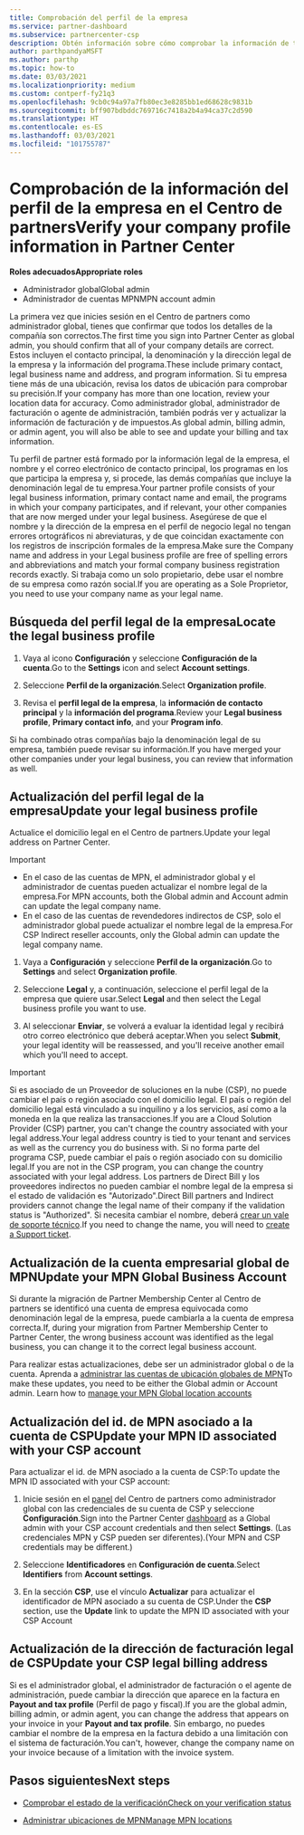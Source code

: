 ```yaml
---
title: Comprobación del perfil de la empresa
ms.service: partner-dashboard
ms.subservice: partnercenter-csp
description: Obtén información sobre cómo comprobar la información de tu empresa, como el contacto principal, la dirección y la información del programa. También puedes actualizar el domicilio legal y la dirección de facturación.
author: parthpandyaMSFT
ms.author: parthp
ms.topic: how-to
ms.date: 03/03/2021
ms.localizationpriority: medium
ms.custom: contperf-fy21q3
ms.openlocfilehash: 9cb0c94a97a7fb80ec3e8285bb1ed68628c9831b
ms.sourcegitcommit: bff907bdbddc769716c7418a2b4a94ca37c2d590
ms.translationtype: HT
ms.contentlocale: es-ES
ms.lasthandoff: 03/03/2021
ms.locfileid: "101755787"
---
```

# <a name="verify-your-company-profile-information-in-partner-center"></a><span data-ttu-id="292c5-104">Comprobación de la información del perfil de la empresa en el Centro de partners</span><span class="sxs-lookup"><span data-stu-id="292c5-104">Verify your company profile information in Partner Center</span></span>

<span data-ttu-id="292c5-105">**Roles adecuados**</span><span class="sxs-lookup"><span data-stu-id="292c5-105">**Appropriate roles**</span></span>

- <span data-ttu-id="292c5-106">Administrador global</span><span class="sxs-lookup"><span data-stu-id="292c5-106">Global admin</span></span>
- <span data-ttu-id="292c5-107">Administrador de cuentas MPN</span><span class="sxs-lookup"><span data-stu-id="292c5-107">MPN account admin</span></span>

<span data-ttu-id="292c5-108">La primera vez que inicies sesión en el Centro de partners como administrador global, tienes que confirmar que todos los detalles de la compañía son correctos.</span><span class="sxs-lookup"><span data-stu-id="292c5-108">The first time you sign into Partner Center as global admin, you should confirm that all of your company details are correct.</span></span> <span data-ttu-id="292c5-109">Estos incluyen el contacto principal, la denominación y la dirección legal de la empresa y la información del programa.</span><span class="sxs-lookup"><span data-stu-id="292c5-109">These include primary contact, legal business name and address, and program information.</span></span> <span data-ttu-id="292c5-110">Si tu empresa tiene más de una ubicación, revisa los datos de ubicación para comprobar su precisión.</span><span class="sxs-lookup"><span data-stu-id="292c5-110">If your company has more than one location, review your location data for accuracy.</span></span> <span data-ttu-id="292c5-111">Como administrador global, administrador de facturación o agente de administración, también podrás ver y actualizar la información de facturación y de impuestos.</span><span class="sxs-lookup"><span data-stu-id="292c5-111">As global admin, billing admin, or admin agent, you will also be able to see and update your billing and tax information.</span></span>

<span data-ttu-id="292c5-112">Tu perfil de partner está formado por la información legal de la empresa, el nombre y el correo electrónico de contacto principal, los programas en los que participa la empresa y, si procede, las demás compañías que incluye la denominación legal de tu empresa.</span><span class="sxs-lookup"><span data-stu-id="292c5-112">Your partner profile consists of your legal business information, primary contact name and email, the programs in which your company participates, and if relevant, your other companies that are now merged under your legal business.</span></span> <span data-ttu-id="292c5-113">Asegúrese de que el nombre y la dirección de la empresa en el perfil de negocio legal no tengan errores ortográficos ni abreviaturas, y de que coincidan exactamente con los registros de inscripción formales de la empresa.</span><span class="sxs-lookup"><span data-stu-id="292c5-113">Make sure the Company name and address in your Legal business profile are free of spelling errors and abbreviations and match your formal company business registration records exactly.</span></span> <span data-ttu-id="292c5-114">Si trabaja como un solo propietario, debe usar el nombre de su empresa como razón social.</span><span class="sxs-lookup"><span data-stu-id="292c5-114">If you are operating as a Sole Proprietor, you need to use your company name as your legal name.</span></span>



## <a name="locate-the-legal-business-profile"></a><span data-ttu-id="292c5-115">Búsqueda del perfil legal de la empresa</span><span class="sxs-lookup"><span data-stu-id="292c5-115">Locate the legal business profile</span></span>

1. <span data-ttu-id="292c5-116">Vaya al icono **Configuración** y seleccione **Configuración de la cuenta**.</span><span class="sxs-lookup"><span data-stu-id="292c5-116">Go to the **Settings** icon and select **Account settings**.</span></span>
 
1. <span data-ttu-id="292c5-117">Seleccione **Perfil de la organización**.</span><span class="sxs-lookup"><span data-stu-id="292c5-117">Select **Organization profile**.</span></span> 

2. <span data-ttu-id="292c5-118">Revisa el **perfil legal de la empresa**, la **información de contacto principal** y la **información del programa**.</span><span class="sxs-lookup"><span data-stu-id="292c5-118">Review your **Legal business profile**, **Primary contact info**, and your **Program info**.</span></span>

<span data-ttu-id="292c5-119">Si ha combinado otras compañías bajo la denominación legal de su empresa, también puede revisar su información.</span><span class="sxs-lookup"><span data-stu-id="292c5-119">If you have merged your other companies under your legal business, you can review that information as well.</span></span> 

## <a name="update-your-legal-business-profile"></a><span data-ttu-id="292c5-120">Actualización del perfil legal de la empresa</span><span class="sxs-lookup"><span data-stu-id="292c5-120">Update your legal business profile</span></span>

<span data-ttu-id="292c5-121">Actualice el domicilio legal en el Centro de partners.</span><span class="sxs-lookup"><span data-stu-id="292c5-121">Update your legal address on Partner Center.</span></span>

>[!Important]
>- <span data-ttu-id="292c5-122">En el caso de las cuentas de MPN, el administrador global y el administrador de cuentas pueden actualizar el nombre legal de la empresa.</span><span class="sxs-lookup"><span data-stu-id="292c5-122">For MPN accounts, both the Global admin and Account admin can update the legal company name.</span></span>
>- <span data-ttu-id="292c5-123">En el caso de las cuentas de revendedores indirectos de CSP, solo el administrador global puede actualizar el nombre legal de la empresa.</span><span class="sxs-lookup"><span data-stu-id="292c5-123">For CSP Indirect reseller accounts, only the Global admin can update the legal company name.</span></span> 

1. <span data-ttu-id="292c5-124">Vaya a **Configuración** y seleccione **Perfil de la organización**.</span><span class="sxs-lookup"><span data-stu-id="292c5-124">Go to **Settings** and select **Organization profile**.</span></span>

2. <span data-ttu-id="292c5-125">Seleccione **Legal** y, a continuación, seleccione el perfil legal de la empresa que quiere usar.</span><span class="sxs-lookup"><span data-stu-id="292c5-125">Select **Legal**  and then select the Legal business profile you want to use.</span></span>
 
1. <span data-ttu-id="292c5-126">Al seleccionar **Enviar**, se volverá a evaluar la identidad legal y recibirá otro correo electrónico que deberá aceptar.</span><span class="sxs-lookup"><span data-stu-id="292c5-126">When you select **Submit**, your legal identity will be reassessed, and you'll receive another email which you'll need to accept.</span></span>

>[!Important]
><span data-ttu-id="292c5-127">Si es asociado de un Proveedor de soluciones en la nube (CSP), no puede cambiar el país o región asociado con el domicilio legal. El país o región del domicilio legal está vinculado a su inquilino y a los servicios, así como a la moneda en la que realiza las transacciones.</span><span class="sxs-lookup"><span data-stu-id="292c5-127">If you are a Cloud Solution Provider (CSP) partner, you can't change the country associated with your legal address.Your legal address country is tied to your tenant and services as well as the currency you do business with.</span></span> <span data-ttu-id="292c5-128">Si no forma parte del programa CSP, puede cambiar el país o región asociado con su domicilio legal.</span><span class="sxs-lookup"><span data-stu-id="292c5-128">If you are not in the CSP program, you can change the country associated with your legal address.</span></span> <span data-ttu-id="292c5-129">Los partners de Direct Bill y los proveedores indirectos no pueden cambiar el nombre legal de la empresa si el estado de validación es "Autorizado".</span><span class="sxs-lookup"><span data-stu-id="292c5-129">Direct Bill partners and Indirect providers cannot change the legal name of their company if the validation status is "Authorized".</span></span> <span data-ttu-id="292c5-130">Si necesita cambiar el nombre, deberá [crear un vale de soporte técnico](https://partner.microsoft.com/dashboard/support/servicerequests/create?stage=2&topicid=eb74583c-61b3-2124-bffc-00920e0ae772).</span><span class="sxs-lookup"><span data-stu-id="292c5-130">If you need to change the name, you will need to [create a Support ticket](https://partner.microsoft.com/dashboard/support/servicerequests/create?stage=2&topicid=eb74583c-61b3-2124-bffc-00920e0ae772).</span></span>



## <a name="update-your-mpn-global-business-account"></a><span data-ttu-id="292c5-131">Actualización de la cuenta empresarial global de MPN</span><span class="sxs-lookup"><span data-stu-id="292c5-131">Update your MPN Global Business Account</span></span>

<span data-ttu-id="292c5-132">Si durante la migración de Partner Membership Center al Centro de partners se identificó una cuenta de empresa equivocada como denominación legal de la empresa, puede cambiarla a la cuenta de empresa correcta.</span><span class="sxs-lookup"><span data-stu-id="292c5-132">If, during your migration from Partner Membership Center to Partner Center, the wrong business account was identified as the legal business, you can change it to the correct legal business account.</span></span>

<span data-ttu-id="292c5-133">Para realizar estas actualizaciones, debe ser un administrador global o de la cuenta. Aprenda a [administrar las cuentas de ubicación globales de MPN](manage-locations.md)</span><span class="sxs-lookup"><span data-stu-id="292c5-133">To make these updates, you need to be either the Global admin or Account admin. Learn how to [manage your MPN Global location accounts](manage-locations.md)</span></span>


## <a name="update-your-mpn-id-associated-with-your-csp-account"></a><span data-ttu-id="292c5-134">Actualización del id. de MPN asociado a la cuenta de CSP</span><span class="sxs-lookup"><span data-stu-id="292c5-134">Update your MPN ID associated with your CSP account</span></span>

<span data-ttu-id="292c5-135">Para actualizar el id. de MPN asociado a la cuenta de CSP:</span><span class="sxs-lookup"><span data-stu-id="292c5-135">To update the MPN ID associated with your CSP account:</span></span>

1. <span data-ttu-id="292c5-136">Inicie sesión en el [panel](https://partner.microsoft.com/en-us/dashboard/home) del Centro de partners como administrador global con las credenciales de su cuenta de CSP y seleccione **Configuración**.</span><span class="sxs-lookup"><span data-stu-id="292c5-136">Sign into the Partner Center [dashboard](https://partner.microsoft.com/en-us/dashboard/home) as a Global admin with your CSP account credentials and then select **Settings**.</span></span> <span data-ttu-id="292c5-137">(Las credenciales MPN y CSP pueden ser diferentes).</span><span class="sxs-lookup"><span data-stu-id="292c5-137">(Your MPN and CSP credentials may be different.)</span></span>
 
1. <span data-ttu-id="292c5-138">Seleccione **Identificadores** en **Configuración de cuenta**.</span><span class="sxs-lookup"><span data-stu-id="292c5-138">Select **Identifiers** from **Account settings**.</span></span>

1. <span data-ttu-id="292c5-139">En la sección **CSP**, use el vínculo **Actualizar** para actualizar el identificador de MPN asociado a su cuenta de CSP.</span><span class="sxs-lookup"><span data-stu-id="292c5-139">Under the **CSP** section, use the **Update** link to update the MPN ID associated with your CSP Account</span></span> 


## <a name="update-your-csp-legal-billing-address"></a><span data-ttu-id="292c5-140">Actualización de la dirección de facturación legal de CSP</span><span class="sxs-lookup"><span data-stu-id="292c5-140">Update your CSP legal billing address</span></span>

<span data-ttu-id="292c5-141">Si es el administrador global, el administrador de facturación o el agente de administración, puede cambiar la dirección que aparece en la factura en **Payout and tax profile** (Perfil de pago y fiscal).</span><span class="sxs-lookup"><span data-stu-id="292c5-141">If you are the global admin, billing admin, or admin agent, you can change the address that appears on your invoice in your **Payout and tax profile**.</span></span> <span data-ttu-id="292c5-142">Sin embargo, no puedes cambiar el nombre de la empresa en la factura debido a una limitación con el sistema de facturación.</span><span class="sxs-lookup"><span data-stu-id="292c5-142">You can't, however, change the company name on your invoice because of a limitation with the invoice system.</span></span>



## <a name="next-steps"></a><span data-ttu-id="292c5-143">Pasos siguientes</span><span class="sxs-lookup"><span data-stu-id="292c5-143">Next steps</span></span>

- [<span data-ttu-id="292c5-144">Comprobar el estado de la verificación</span><span class="sxs-lookup"><span data-stu-id="292c5-144">Check on your verification status</span></span>](verification-responses.md)

- [<span data-ttu-id="292c5-145">Administrar ubicaciones de MPN</span><span class="sxs-lookup"><span data-stu-id="292c5-145">Manage MPN locations</span></span>](manage-locations.md)

